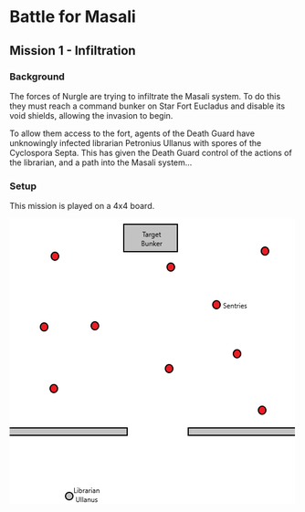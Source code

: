 # Battle for Masali
## Mission 1 - Infiltration

### Background
The forces of Nurgle are trying to infiltrate the Masali system. To do this they must reach a command bunker on Star Fort Eucladus and disable its void shields, allowing the invasion to begin.

To allow them access to the fort, agents of the Death Guard have unknowingly infected librarian Petronius Ullanus with spores of the Cyclospora Septa. This has given the Death Guard control of the actions of the librarian, and a path into the Masali system...

### Setup
This mission is played on a 4x4 board.

![Mission 1 map](./img/mission1map.png)